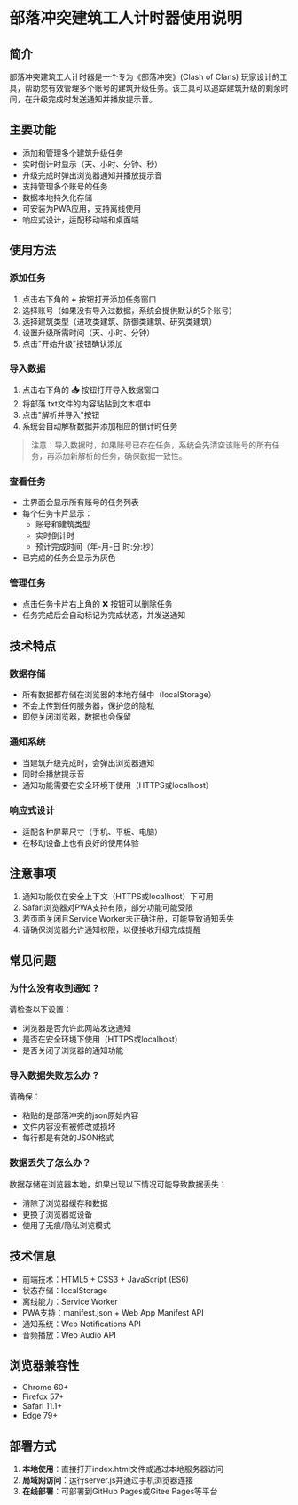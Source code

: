 # 部落冲突建筑工人计时器使用说明

## 简介

部落冲突建筑工人计时器是一个专为《部落冲突》(Clash of Clans) 玩家设计的工具，帮助您有效管理多个账号的建筑升级任务。该工具可以追踪建筑升级的剩余时间，在升级完成时发送通知并播放提示音。

## 主要功能

- 添加和管理多个建筑升级任务
- 实时倒计时显示（天、小时、分钟、秒）
- 升级完成时弹出浏览器通知并播放提示音
- 支持管理多个账号的任务
- 数据本地持久化存储
- 可安装为PWA应用，支持离线使用
- 响应式设计，适配移动端和桌面端

## 使用方法

### 添加任务

1. 点击右下角的 **+** 按钮打开添加任务窗口
2. 选择账号（如果没有导入过数据，系统会提供默认的5个账号）
3. 选择建筑类型（进攻类建筑、防御类建筑、研究类建筑）
4. 设置升级所需时间（天、小时、分钟）
5. 点击"开始升级"按钮确认添加

### 导入数据

1. 点击右下角的 **📥** 按钮打开导入数据窗口
2. 将部落.txt文件的内容粘贴到文本框中
3. 点击"解析并导入"按钮
4. 系统会自动解析数据并添加相应的倒计时任务

> 注意：导入数据时，如果账号已存在任务，系统会先清空该账号的所有任务，再添加新解析的任务，确保数据一致性。

### 查看任务

- 主界面会显示所有账号的任务列表
- 每个任务卡片显示：
  - 账号和建筑类型
  - 实时倒计时
  - 预计完成时间（年-月-日 时:分:秒）
- 已完成的任务会显示为灰色

### 管理任务

- 点击任务卡片右上角的 ❌ 按钮可以删除任务
- 任务完成后会自动标记为完成状态，并发送通知

## 技术特点

### 数据存储

- 所有数据都存储在浏览器的本地存储中（localStorage）
- 不会上传到任何服务器，保护您的隐私
- 即使关闭浏览器，数据也会保留

### 通知系统

- 当建筑升级完成时，会弹出浏览器通知
- 同时会播放提示音
- 通知功能需要在安全环境下使用（HTTPS或localhost）

### 响应式设计

- 适配各种屏幕尺寸（手机、平板、电脑）
- 在移动设备上也有良好的使用体验

## 注意事项

1. 通知功能仅在安全上下文（HTTPS或localhost）下可用
2. Safari浏览器对PWA支持有限，部分功能可能受限
3. 若页面关闭且Service Worker未正确注册，可能导致通知丢失
4. 请确保浏览器允许通知权限，以便接收升级完成提醒

## 常见问题

### 为什么没有收到通知？

请检查以下设置：
- 浏览器是否允许此网站发送通知
- 是否在安全环境下使用（HTTPS或localhost）
- 是否关闭了浏览器的通知功能

### 导入数据失败怎么办？

请确保：
- 粘贴的是部落冲突的json原始内容
- 文件内容没有被修改或损坏
- 每行都是有效的JSON格式

### 数据丢失了怎么办？

数据存储在浏览器本地，如果出现以下情况可能导致数据丢失：
- 清除了浏览器缓存和数据
- 更换了浏览器或设备
- 使用了无痕/隐私浏览模式


## 技术信息

- 前端技术：HTML5 + CSS3 + JavaScript (ES6)
- 状态存储：localStorage
- 离线能力：Service Worker
- PWA支持：manifest.json + Web App Manifest API
- 通知系统：Web Notifications API
- 音频播放：Web Audio API

## 浏览器兼容性

- Chrome 60+
- Firefox 57+
- Safari 11.1+
- Edge 79+

## 部署方式

1. **本地使用**：直接打开index.html文件或通过本地服务器访问
2. **局域网访问**：运行server.js并通过手机浏览器连接
3. **在线部署**：可部署到GitHub Pages或Gitee Pages等平台